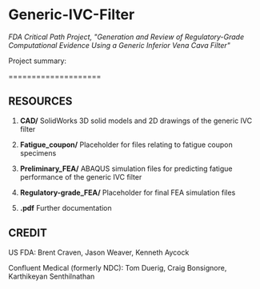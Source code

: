 # Generic-IVC-Filter
*FDA Critical Path Project, "Generation and Review of Regulatory-Grade Computational Evidence Using a Generic Inferior Vena Cava Filter"*

Project summary:

====================

RESOURCES
---------

1. **CAD/** SolidWorks 3D solid models and 2D drawings of the generic IVC filter

2. **Fatigue_coupon/** Placeholder for files relating to fatigue coupon specimens

3. **Preliminary_FEA/** ABAQUS simulation files for predicting fatigue performance of the generic IVC filter

4. **Regulatory-grade_FEA/** Placeholder for final FEA simulation files

5. **.pdf** Further documentation 


CREDIT
------
US FDA: Brent Craven, Jason Weaver, Kenneth Aycock

Confluent Medical (formerly NDC): Tom Duerig, Craig Bonsignore, Karthikeyan Senthilnathan
